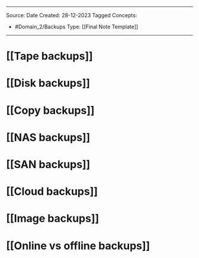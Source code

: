 - - -
Source:
Date Created:  28-12-2023
Tagged Concepts:
- #Domain_2/Backups 
Type: [[Final Note Template]]
- - - 


# [[Tape backups]]
# [[Disk backups]]
# [[Copy backups]] 
# [[NAS backups]]
# [[SAN backups]]
# [[Cloud backups]]
# [[Image backups]]
# [[Online vs offline backups]]